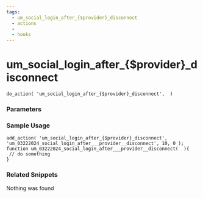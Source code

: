 ```yaml
---
tags: 
  - um_social_login_after_{$provider}_disconnect
  - actions
  - 
  - hooks
---
```

# um\_social\_login\_after\_{$provider}\_disconnect

``` php:no-line-numbers
do_action( 'um_social_login_after_{$provider}_disconnect',  )
```
<div class='hook-sep'></div>

### Parameters

<div class='hook-sep'></div>



### Sample Usage

``` php:no-line-numbers
add_action( 'um_social_login_after_{$provider}_disconnect', 'um_03222024_social_login_after___provider__disconnect', 10, 0 );
function um_03222024_social_login_after___provider__disconnect(  ){
 // do something
}
```
<div class='hook-sep'></div>



### Related Snippets

Nothing was found

